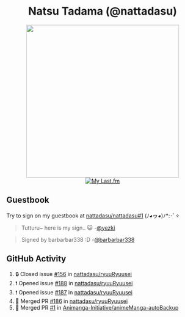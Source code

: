 <div align="center">

# Natsu Tadama (@nattadasu)

[<img width="400" src="https://spotify.nattadeploy.my.id/api?theme=dark&scan=true">](https://open.spotify.com/user/nattadasu)<br>
[![My Last.fm](https://lastfm.nattadeploy.my.id/api?user=nattadasu&loved=true)](https://www.last.fm/user/nattadasu)
</div>

## Guestbook

Try to sign on my guestbook at [nattadasu/nattadasu#1](https://github.com/nattadasu/nattadasu/issues/1) (ﾉ◕ヮ◕)ﾉ\*:･ﾟ✧

<!--START:guestbook-->
> Tutturu~  here is my sign.. :smiley_cat: 
> -[@yezki](https://github.com/yezki)

> Signed by barbarbar338 :D
> -[@barbarbar338](https://github.com/barbarbar338)
<!--END:guestbook-->

## GitHub Activity
<!--START_SECTION:activity-->
1. 🔒 Closed issue [#156](https://github.com/nattadasu/ryuuRyuusei/issues/156) in [nattadasu/ryuuRyuusei](https://github.com/nattadasu/ryuuRyuusei)
2. ❗ Opened issue [#188](https://github.com/nattadasu/ryuuRyuusei/issues/188) in [nattadasu/ryuuRyuusei](https://github.com/nattadasu/ryuuRyuusei)
3. ❗ Opened issue [#187](https://github.com/nattadasu/ryuuRyuusei/issues/187) in [nattadasu/ryuuRyuusei](https://github.com/nattadasu/ryuuRyuusei)
4. 🎉 Merged PR [#186](https://github.com/nattadasu/ryuuRyuusei/pull/186) in [nattadasu/ryuuRyuusei](https://github.com/nattadasu/ryuuRyuusei)
5. 🎉 Merged PR [#1](https://github.com/Animanga-Initiative/animeManga-autoBackup/pull/1) in [Animanga-Initiative/animeManga-autoBackup](https://github.com/Animanga-Initiative/animeManga-autoBackup)
<!--END_SECTION:activity-->
